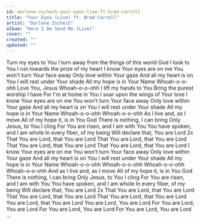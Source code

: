 ```yaml
---
id: darlene-zschech-your-eyes-live-ft-brad-carroll
title: "Your Eyes (Live) ft. Brad Carroll"
artist: "Darlene Zschech"
album: "Here I Am Send Me (Live)"
cover: ""
created: ""
updated: ""
---
```


Turn my eyes to You
I turn away from the things of this world
God I look to You
I run towards the prize of my heart
I know Your eyes are on me
You won't turn Your face away
Only love within Your gaze
And all my heart is on You
I will rest under Your shade
All my hope is in Your Name
Whoah-o-o-ohh
Love You, Jesus
Whoah-o-o-ohh
I lift my hands to You
Bring the purest worship l have
For I'm at home in You
I soar upon the wings of Your love
I know Your eyes are on me
You won't turn Your face away
Only love within Your gaze
And all my heart is on You
I will rest under Your shade
All my hope is in Your Name
Whoah-o-o-ohh
Whoah-o-o-ohh
As I live and, as I move
All of my hope it, is in You God
There is nothing, I can bring
Only Jesus, to You I cling
For You are risen, and I am with You
You have spoken, and I am whole
In every fiber, of my being
Will declare that, You are Lord
2x
That You are Lord, that You are Lord
That You are Lord, that You are Lord
That You are Lord, that You are Lord
That You are Lord, that You are Lord
I know Your eyes are on me
You won't turn Your face away
Only love within Your gaze
And all my heart is on You
I will rest under Your shade
All my hope is in Your Name
Whoah-o-o-ohh
Whoah-o-o-ohh
Whoah-o-o-ohh
Whoah-o-o-ohh
And as I live and, as I move
All of my hope it, is in You God
There is nothing, I can bring
Only Jesus, to You I cling
For You are risen, and I am with You
You have spoken, and I am whole
In every fiber, of my being
Will declare that, You are Lord
2x
That You are Lord, that You are Lord
That You are Lord, that You are Lord
That You are Lord, that You are Lord
You are Lord, that You are Lord
You are Lord, You are Lord
For You are Lord, You are Lord
For You are Lord, You are Lord
For You are Lord, You are Lord ...